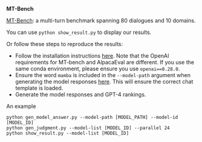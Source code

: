 **MT-Bench**

[MT-Bench](https://huggingface.co/spaces/lmsys/mt-bench): a multi-turn benchmark spanning 80 dialogues and 10 domains.

You can use `python show_result.py` to display our results.

Or follow these steps to reproduce the results:

* Follow the installation instructions [here](https://github.com/lm-sys/FastChat/tree/main/fastchat/llm_judge). Note that the OpenAI requirements for MT-bench and AlpacaEval are different. If you use the same conda environment, please ensure you use `openai==0.28.0`.
* Ensure the word `mamba` is included in the `--model-path` argument when generating the model responses [here](https://github.com/lm-sys/FastChat/tree/main/fastchat/llm_judge#step-1-generate-model-answers-to-mt-bench-questions). This will ensure the correct chat template is loaded.
* Generate the model responses and GPT-4 rankings.

An example

```
python gen_model_answer.py --model-path [MODEL_PATH] --model-id [MODEL_ID]
python gen_judgment.py --model-list [MODEL_ID] --parallel 24
python show_result.py --model-list [MODEL_ID]
```

